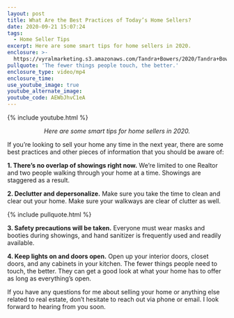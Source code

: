 ```yaml
---
layout: post
title: What Are the Best Practices of Today’s Home Sellers?
date: 2020-09-21 15:07:24
tags:
  - Home Seller Tips
excerpt: Here are some smart tips for home sellers in 2020.
enclosure: >-
  https://vyralmarketing.s3.amazonaws.com/Tandra+Bowers/2020/Tandra+Bowers+Video+Blog+Things+To+Do+When+Selling.mp4
pullquote: 'The fewer things people touch, the better.'
enclosure_type: video/mp4
enclosure_time:
use_youtube_image: true
youtube_alternate_image:
youtube_code: AEWbJhvC1eA
---
```


{% include youtube.html %}

<p style="text-align: center;"><em>Here are some smart tips for home sellers in 2020.</em></p>

If you’re looking to sell your home any time in the next year, there are some best practices and other pieces of information that you should be aware of:

**1\. There’s no overlap of showings right now.** We’re limited to one Realtor and two people walking through your home at a time. Showings are staggered as a result.

**2\. Declutter and depersonalize.** Make sure you take the time to clean and clear out your home. Make sure your walkways are clear of clutter as well.

{% include pullquote.html %}

**3\. Safety precautions will be taken.** Everyone must wear masks and booties during showings, and hand sanitizer is frequently used and readily available.

**4\. Keep lights on and doors open.** Open up your interior doors, closet doors, and any cabinets in your kitchen. The fewer things people need to touch, the better. They can get a good look at what your home has to offer as long as everything’s open.

If you have any questions for me about selling your home or anything else related to real estate, don’t hesitate to reach out via phone or email. I look forward to hearing from you soon.